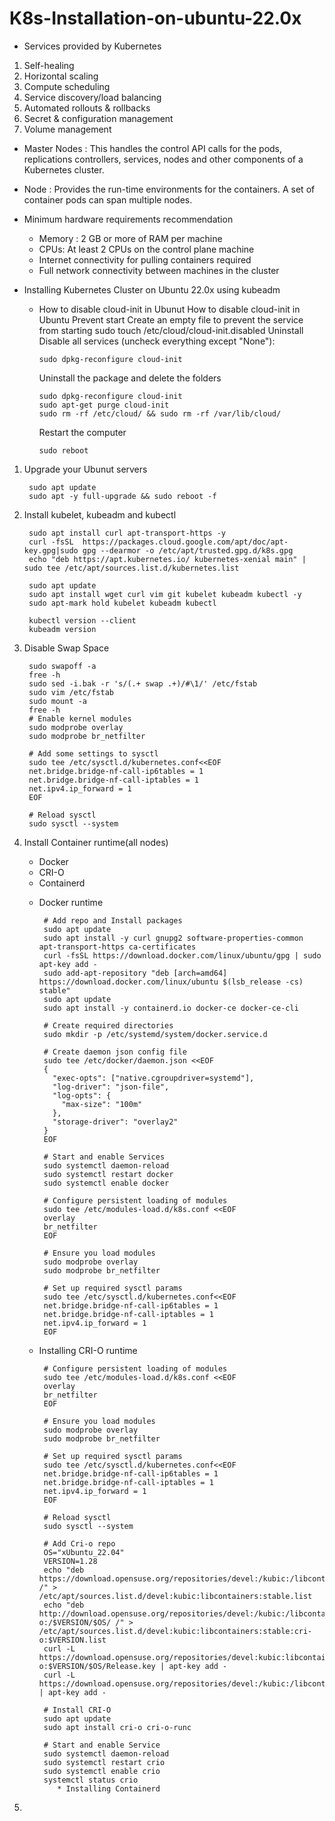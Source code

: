 # K8s-Installation-on-ubuntu-22.0x
* Services provided by Kubernetes
1. Self-healing
2. Horizontal scaling
3. Compute scheduling
4. Service discovery/load balancing
5. Automated rollouts & rollbacks
6. Secret & configuration management
7. Volume management

* Master Nodes : This handles the control API calls for the pods, replications controllers, services, nodes and other components of a Kubernetes cluster.
* Node : Provides the run-time environments for the containers. A set of container pods can span multiple nodes.

* Minimum hardware requirements recommendation
  - Memory : 2 GB or more of RAM per machine
  - CPUs: At least 2 CPUs on the control plane machine
  - Internet connectivity for pulling containers required
  - Full network connectivity between machines in the cluster

* Installing Kubernetes Cluster on Ubuntu 22.0x using kubeadm
  - How to disable cloud-init in Ubunut
      How to disable cloud-init in Ubuntu
      Prevent start
        Create an empty file to prevent the service from starting
        sudo touch /etc/cloud/cloud-init.disabled
      Uninstall
      Disable all services (uncheck everything except "None"):
      
        sudo dpkg-reconfigure cloud-init
      Uninstall the package and delete the folders
      
        sudo dpkg-reconfigure cloud-init
        sudo apt-get purge cloud-init
        sudo rm -rf /etc/cloud/ && sudo rm -rf /var/lib/cloud/
      Restart the computer

        sudo reboot
    
1. Upgrade your Ubunut servers
 
        sudo apt update
        sudo apt -y full-upgrade && sudo reboot -f

2. Install kubelet, kubeadm and kubectl

        sudo apt install curl apt-transport-https -y
        curl -fsSL  https://packages.cloud.google.com/apt/doc/apt-key.gpg|sudo gpg --dearmor -o /etc/apt/trusted.gpg.d/k8s.gpg
        echo "deb https://apt.kubernetes.io/ kubernetes-xenial main" | sudo tee /etc/apt/sources.list.d/kubernetes.list

        sudo apt update
        sudo apt install wget curl vim git kubelet kubeadm kubectl -y
        sudo apt-mark hold kubelet kubeadm kubectl

        kubectl version --client
        kubeadm version
   
3. Disable Swap Space

        sudo swapoff -a
        free -h
        sudo sed -i.bak -r 's/(.+ swap .+)/#\1/' /etc/fstab
        sudo vim /etc/fstab
        sudo mount -a
        free -h
        # Enable kernel modules
        sudo modprobe overlay
        sudo modprobe br_netfilter
        
        # Add some settings to sysctl
        sudo tee /etc/sysctl.d/kubernetes.conf<<EOF
        net.bridge.bridge-nf-call-ip6tables = 1
        net.bridge.bridge-nf-call-iptables = 1
        net.ipv4.ip_forward = 1
        EOF
        
        # Reload sysctl
        sudo sysctl --system

4. Install Container runtime(all nodes)
   - Docker
   - CRI-O
   - Containerd

   * Docker runtime
     
          # Add repo and Install packages
          sudo apt update
          sudo apt install -y curl gnupg2 software-properties-common apt-transport-https ca-certificates
          curl -fsSL https://download.docker.com/linux/ubuntu/gpg | sudo apt-key add -
          sudo add-apt-repository "deb [arch=amd64] https://download.docker.com/linux/ubuntu $(lsb_release -cs) stable"
          sudo apt update
          sudo apt install -y containerd.io docker-ce docker-ce-cli
          
          # Create required directories
          sudo mkdir -p /etc/systemd/system/docker.service.d
          
          # Create daemon json config file
          sudo tee /etc/docker/daemon.json <<EOF
          {
            "exec-opts": ["native.cgroupdriver=systemd"],
            "log-driver": "json-file",
            "log-opts": {
              "max-size": "100m"
            },
            "storage-driver": "overlay2"
          }
          EOF
          
          # Start and enable Services
          sudo systemctl daemon-reload 
          sudo systemctl restart docker
          sudo systemctl enable docker
          
          # Configure persistent loading of modules
          sudo tee /etc/modules-load.d/k8s.conf <<EOF
          overlay
          br_netfilter
          EOF
          
          # Ensure you load modules
          sudo modprobe overlay
          sudo modprobe br_netfilter
          
          # Set up required sysctl params
          sudo tee /etc/sysctl.d/kubernetes.conf<<EOF
          net.bridge.bridge-nf-call-ip6tables = 1
          net.bridge.bridge-nf-call-iptables = 1
          net.ipv4.ip_forward = 1
          EOF
     
   * Installing CRI-O runtime

          # Configure persistent loading of modules
          sudo tee /etc/modules-load.d/k8s.conf <<EOF
          overlay
          br_netfilter
          EOF
          
          # Ensure you load modules
          sudo modprobe overlay
          sudo modprobe br_netfilter
          
          # Set up required sysctl params
          sudo tee /etc/sysctl.d/kubernetes.conf<<EOF
          net.bridge.bridge-nf-call-ip6tables = 1
          net.bridge.bridge-nf-call-iptables = 1
          net.ipv4.ip_forward = 1
          EOF
          
          # Reload sysctl
          sudo sysctl --system
          
          # Add Cri-o repo
          OS="xUbuntu_22.04"
          VERSION=1.28
          echo "deb https://download.opensuse.org/repositories/devel:/kubic:/libcontainers:/stable/$OS/ /" > /etc/apt/sources.list.d/devel:kubic:libcontainers:stable.list
          echo "deb http://download.opensuse.org/repositories/devel:/kubic:/libcontainers:/stable:/cri-o:/$VERSION/$OS/ /" > /etc/apt/sources.list.d/devel:kubic:libcontainers:stable:cri-o:$VERSION.list
          curl -L https://download.opensuse.org/repositories/devel:kubic:libcontainers:stable:cri-o:$VERSION/$OS/Release.key | apt-key add -
          curl -L https://download.opensuse.org/repositories/devel:/kubic:/libcontainers:/stable/$OS/Release.key | apt-key add -
          
          # Install CRI-O
          sudo apt update
          sudo apt install cri-o cri-o-runc
          
          # Start and enable Service
          sudo systemctl daemon-reload
          sudo systemctl restart crio
          sudo systemctl enable crio
          systemctl status crio
             * Installing Containerd

6. 
